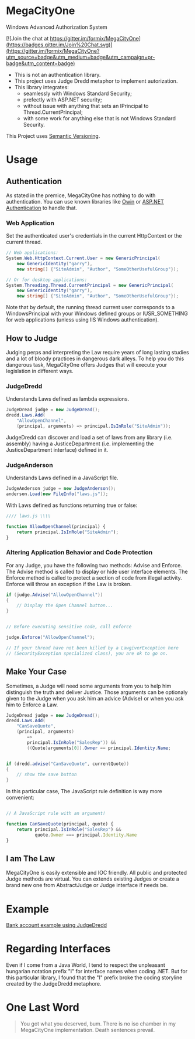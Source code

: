 # MegaCityOne
Windows Advanced Authorization System

[![Join the chat at https://gitter.im/formix/MegaCityOne](https://badges.gitter.im/Join%20Chat.svg)](https://gitter.im/formix/MegaCityOne?utm_source=badge&utm_medium=badge&utm_campaign=pr-badge&utm_content=badge)

* This is not an authentication library.
* This project uses Judge Dredd metaphor to implement autorization.
* This library integrates:
    * seamlessly with Windows Standard Security;
    * prefectly with ASP.NET security;
    * without issue with anything that sets an IPrincipal to Thread.CurrentPrincipal;
    * with some work for anything else that is not Windows Standard Security.

This Project uses [Semantic Versioning](http://semver.org/).

# Usage

## Authentication

As stated in the premice, MegaCityOne has nothing to do with authentication.
You can use known libraries like 
[Owin](https://www.nuget.org/packages/Microsoft.Owin.Security.OAuth/) or 
[ASP.NET Authentication](https://msdn.microsoft.com/en-us/library/eeyk640h%28v=vs.140%29.aspx) 
to handle that.

### Web Application

Set the authenticated user's credentials in the current HttpContext or the 
current thread.

```c#
// Web applications:
System.Web.HttpContext.Current.User = new GenericPrincipal(
    new GenericIdentity("garry"),
    new string[] {"SiteAdmin", "Author", "SomeOtherUsefulGroup"});

// Or for desktop applications:
System.Threading.Thread.CurrentPrincipal = new GenericPrincipal(
    new GenericIdentity("garry"),
    new string[] {"SiteAdmin", "Author", "SomeOtherUsefulGroup"});
```

Note that by default, the running thread current user corresponds to a 
WindowsPrincipal with your Windows defined groups or IUSR_SOMETHING 
for web applications (unless using IIS Windows authentication).

## How to Judge

Judging perps and interpreting the Law require years of long lasting studies
and a lot of bloody practices in dangerous dark alleys. To help you do 
this dangerous task, MegaCityOne offers Judges that will execute your 
legislation in different ways.

### JudgeDredd

Understands Laws defined as lambda expressions.

```c#
JudgeDread judge = new JudgeDread();
dredd.Laws.Add(
    "AllowOpenChannel", 
    (principal, arguments) => principal.IsInRole("SiteAdmin"));
```

JudgeDredd can discover and load a set of laws from any library 
(i.e. assembly) having a JusticeDepartment (i.e. implementing 
the JusticeDepartment interface) defined in it.

### JudgeAnderson

Understands Laws defined in a JavaScript file.

```c#
JudgeAnderson judge = new JudgeAnderson();
anderson.Load(new FileInfo("laws.js"));
```

With Laws defined as functions returning true or false:

```javascript
//// laws.js \\\\

function AllowOpenChannel(principal) {
    return principal.IsInRole("SiteAdmin");
}
```

### Altering Application Behavior and Code Protection

For any Judge, you have the following two methods: Advise and Enforce. The
Advise method is called to display or hide user interface elements. The 
Enforce method is called to protect a section of code from illegal activity.
Enforce will throw an exception if the Law is broken.

```c#
if (judge.Advise("AllowOpenChannel"))
{
    // Display the Open Channel button...
}


// Before executing sensitive code, call Enforce

judge.Enforce("AllowOpenChannel");

// If your thread have not been killed by a LawgiverException here
// (SecurityException specialized class), you are ok to go on.

```

## Make Your Case

Sometimes, a Judge will need some arguments from you to help him distinguish
the truth and deliver Justice. Those arguments can be optionaly given to the 
Judge when you ask him an advice (Advise) or when you ask him to Enforce a 
Law.

```c#
JudgeDread judge = new JudgeDread();
dredd.Laws.Add(
    "CanSaveQuote", 
    (principal, arguments) 
        => 
        principal.IsInRole("SalesRep")) &&
        ((Quote)arguments[0]).Owner == principal.Identity.Name;


if (dredd.advise("CanSaveQuote", currentQuote))
{
    // show the save button
}
```

In this particular case, The JavaScript rule definition is way more 
convenient:

```javascript

// A JavaScript rule with an argument!

function CanSaveQuote(principal, quote) {
    return principal.IsInRole("SalesRep") && 
           quote.Owner === principal.Identity.Name
}
```

## I am The Law

MegaCityOne is easily extensible and IOC friendly. All public and protected 
Judge methods are virtual. You can extends existing Judges or create a 
brand new one from AbstractJudge or Judge interface if needs be.

# Example

[Bank account example using JudgeDredd](https://github.com/formix/MegaCityOne/blob/master/MegaCityOne.Examples/BankAccountExample.cs)

# Regarding Interfaces

Even if I come from a Java World, I tend to respect the unpleasant hungarian 
notation prefix "I" for interface names when coding .NET. But for this 
particular library, I found that the "I" prefix broke the coding storyline 
created by the JudgeDredd metaphore.

# One Last Word

> You got what you deserved, bum. There is no iso chamber in my MegaCityOne 
> implementation. Death sentences prevail.
 
